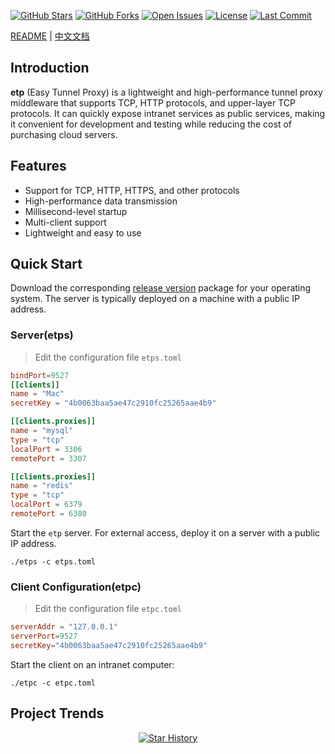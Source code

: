 [![GitHub Stars](https://img.shields.io/github/stars/xilio-dev/etp?style=for-the-badge&logo=github)](https://github.com/xilio-dev/etp)
[![GitHub Forks](https://img.shields.io/github/forks/xilio-dev/etp?style=for-the-badge&logo=github)](https://github.com/xilio-dev/etp)
[![Open Issues](https://img.shields.io/github/issues/xilio-dev/etp?style=for-the-badge)](https://github.com/xilio-dev/etp/issues)
[![License](https://img.shields.io/github/license/xilio-dev/etp?style=for-the-badge)](https://github.com/xilio-dev/etp/blob/main/LICENSE)
[![Last Commit](https://img.shields.io/github/last-commit/xilio-dev/etp?style=for-the-badge)](https://github.com/xilio-dev/etp/commits)

[README](README.md) | [中文文档](README_ZH.md)
## Introduction
**etp** (Easy Tunnel Proxy) is a lightweight and high-performance tunnel proxy middleware that supports TCP, HTTP protocols, and upper-layer TCP protocols. It can quickly expose intranet services as public services, making it convenient for development and testing while reducing the cost of purchasing cloud servers.

## Features
- Support for TCP, HTTP, HTTPS, and other protocols
- High-performance data transmission
- Millisecond-level startup
- Multi-client support
- Lightweight and easy to use

## Quick Start
Download the corresponding [release version](https://github.com/xilio-dev/etp/releases) package for your operating system. The server is typically deployed on a machine with a public IP address.

### Server(etps)
> Edit the configuration file `etps.toml`
```toml
bindPort=9527
[[clients]]
name = "Mac"
secretKey = "4b0063baa5ae47c2910fc25265aae4b9"

[[clients.proxies]]
name = "mysql"
type = "tcp"
localPort = 3306
remotePort = 3307

[[clients.proxies]]
name = "redis"
type = "tcp"
localPort = 6379
remotePort = 6380
```

Start the `etp` server. For external access, deploy it on a server with a public IP address.
```shell
./etps -c etps.toml
```

### Client Configuration(etpc)
> Edit the configuration file `etpc.toml`
```toml
serverAddr = "127.0.0.1"
serverPort=9527
secretKey="4b0063baa5ae47c2910fc25265aae4b9"
```

Start the client on an intranet computer:
```shell
./etpc -c etpc.toml
```

## Project Trends
<p align="center">
  <a href="https://github.com/xiaoniucode/etp/stargazers">
    <img src="https://api.star-history.com/svg?repos=xiaoniucode/etp&type=Date" alt="Star History">
  </a>
</p>
